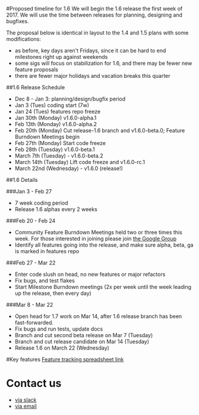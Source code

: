 #Proposed timeline for 1.6
We will begin the 1.6 release the first week of 2017.
We will use the time between releases for planning, designing and bugfixes.

The proposal below is identical in layout to the 1.4 and 1.5 plans with some
modifications:
- as before, key days aren't Fridays, since it can be hard to end milestones right up against weekends
- some sigs will focus on stabilization for 1.6, and there may be fewer new
  feature proposals
- there are fewer major holidays and vacation breaks this quarter 

##1.6 Release Schedule
- Dec 8 - Jan 3: planning/design/bugfix period
- Jan 3 (Tues) coding start (7w)
- Jan 24 (Tues) features repo freeze
- Jan 30th (Monday) v1.6.0-alpha.1
- Feb 13th (Monday) v1.6.0-alpha.2
- Feb 20th (Monday) Cut release-1.6 branch and v1.6.0-beta.0; Feature Burndown Meetings begin
- Feb 27th (Monday) Start code freeze
- Feb 28th (Tuesday) v1.6.0-beta.1
- March 7th (Tuesday) - v1.6.0-beta.2
- March 14th (Tuesday) Lift code freeze and v1.6.0-rc.1
- March 22nd (Wednesday) - v1.6.0 (release!)

##1.6 Details

###Jan 3 - Feb 27
- 7 week coding period
- Release 1.6 alphas every 2 weeks

###Feb 20 - Feb 24
- Community Feature Burndown Meetings held two or three times this week. For those interested in joining please
  join [the Google Group](https://groups.google.com/forum/#!forum/kubernetes-milestone-burndown)
- Identify all features going into the release, and make sure alpha, beta, ga is
  marked in features repo

###Feb 27 - Mar 22
- Enter code slush on head, no new features or major refactors
- Fix bugs, and test flakes
- Start Milestone Burndown meetings (2x per week until the week leading up the
  release, then every day)

###Mar 8 - Mar 22
- Open head for 1.7 work on Mar 14, after 1.6 release branch has been fast-forwarded.
- Fix bugs and run tests, update docs
- Branch and cut second beta release on Mar 7 (Tuesday)
- Branch and cut release candidate on Mar 14 (Tuesday)
- Release 1.6 on March 22 (Wednesday)


#Key features
[Feature tracking spreadsheet
link](https://docs.google.com/spreadsheets/d/1nspIeRVNjAQHRslHQD1-6gPv99OcYZLMezrBe3Pfhhg/edit#gid=0)

# Contact us
- [via slack](https://kubernetes.slack.com/messages/k8s-release/)
- [via email](kubernetes-release@googlegroups.com)
